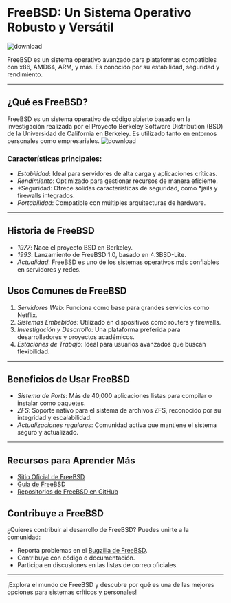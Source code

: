 
# FreeBSD: Un Sistema Operativo Robusto y Versátil
![download](https://github.com/user-attachments/assets/c3b23e81-4a05-43ce-95c8-e6114e7956f0)

FreeBSD es un sistema operativo avanzado para plataformas compatibles con x86, AMD64, ARM, y más. Es conocido por su estabilidad, seguridad y rendimiento.

---


## ¿Qué es FreeBSD?

FreeBSD es un sistema operativo de código abierto basado en la investigación realizada por el Proyecto Berkeley Software Distribution (BSD) de la Universidad de California en Berkeley. Es utilizado tanto en entornos personales como empresariales.
![download](https://github.com/user-attachments/assets/46a1f4f3-b9a1-4764-91c0-e6d343df72fe)

### Características principales:
- *Estabilidad*: Ideal para servidores de alta carga y aplicaciones críticas.
- *Rendimiento*: Optimizado para gestionar recursos de manera eficiente.
- *Seguridad: Ofrece sólidas características de seguridad, como *jails y firewalls integrados.
- *Portabilidad*: Compatible con múltiples arquitecturas de hardware.

---

## Historia de FreeBSD

- *1977*: Nace el proyecto BSD en Berkeley.
- *1993*: Lanzamiento de FreeBSD 1.0, basado en 4.3BSD-Lite.
- *Actualidad*: FreeBSD es uno de los sistemas operativos más confiables en servidores y redes.
## Usos Comunes de FreeBSD

1. *Servidores Web*: Funciona como base para grandes servicios como Netflix.
2. *Sistemas Embebidos*: Utilizado en dispositivos como routers y firewalls.
3. *Investigación y Desarrollo*: Una plataforma preferida para desarrolladores y proyectos académicos.
4. *Estaciones de Trabajo*: Ideal para usuarios avanzados que buscan flexibilidad.

---

## Beneficios de Usar FreeBSD

- *Sistema de Ports*: Más de 40,000 aplicaciones listas para compilar o instalar como paquetes.
- *ZFS*: Soporte nativo para el sistema de archivos ZFS, reconocido por su integridad y escalabilidad.
- *Actualizaciones regulares*: Comunidad activa que mantiene el sistema seguro y actualizado.

---

## Recursos para Aprender Más

- [Sitio Oficial de FreeBSD](https://www.freebsd.org)
- [Guía de FreeBSD](https://docs.freebsd.org)
- [Repositorios de FreeBSD en GitHub](https://github.com/freebsd)
## Contribuye a FreeBSD

¿Quieres contribuir al desarrollo de FreeBSD? Puedes unirte a la comunidad:
- Reporta problemas en el [Bugzilla de FreeBSD](https://bugs.freebsd.org).
- Contribuye con código o documentación.
- Participa en discusiones en las listas de correo oficiales.

---

¡Explora el mundo de FreeBSD y descubre por qué es una de las mejores opciones para sistemas críticos y personales!
